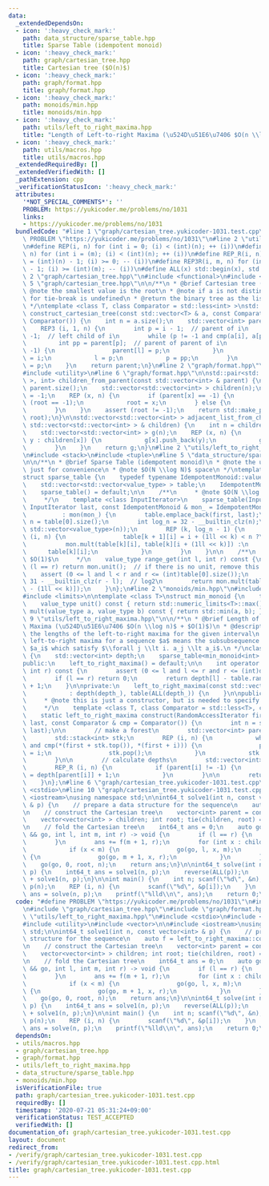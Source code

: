 ```yaml
---
data:
  _extendedDependsOn:
  - icon: ':heavy_check_mark:'
    path: data_structure/sparse_table.hpp
    title: Sparse Table (idempotent monoid)
  - icon: ':heavy_check_mark:'
    path: graph/cartesian_tree.hpp
    title: Cartesian tree ($O(n)$)
  - icon: ':heavy_check_mark:'
    path: graph/format.hpp
    title: graph/format.hpp
  - icon: ':heavy_check_mark:'
    path: monoids/min.hpp
    title: monoids/min.hpp
  - icon: ':heavy_check_mark:'
    path: utils/left_to_right_maxima.hpp
    title: "Length of Left-to-right Maxima (\u524D\u51E6\u7406 $O(n \\log n)$ + $O(1)$)"
  - icon: ':heavy_check_mark:'
    path: utils/macros.hpp
    title: utils/macros.hpp
  _extendedRequiredBy: []
  _extendedVerifiedWith: []
  _pathExtension: cpp
  _verificationStatusIcon: ':heavy_check_mark:'
  attributes:
    '*NOT_SPECIAL_COMMENTS*': ''
    PROBLEM: https://yukicoder.me/problems/no/1031
    links:
    - https://yukicoder.me/problems/no/1031
  bundledCode: "#line 1 \"graph/cartesian_tree.yukicoder-1031.test.cpp\"\n#define\
    \ PROBLEM \"https://yukicoder.me/problems/no/1031\"\n#line 2 \"utils/macros.hpp\"\
    \n#define REP(i, n) for (int i = 0; (i) < (int)(n); ++ (i))\n#define REP3(i, m,\
    \ n) for (int i = (m); (i) < (int)(n); ++ (i))\n#define REP_R(i, n) for (int i\
    \ = (int)(n) - 1; (i) >= 0; -- (i))\n#define REP3R(i, m, n) for (int i = (int)(n)\
    \ - 1; (i) >= (int)(m); -- (i))\n#define ALL(x) std::begin(x), std::end(x)\n#line\
    \ 2 \"graph/cartesian_tree.hpp\"\n#include <functional>\n#include <vector>\n#line\
    \ 5 \"graph/cartesian_tree.hpp\"\n\n/**\n * @brief Cartesian tree ($O(n)$)\n *\
    \ @note the smallest value is the root\n * @note if a is not distinct, the way\
    \ for tie-break is undefined\n * @return the binary tree as the list of parents\n\
    \ */\ntemplate <class T, class Comparator = std::less<int> >\nstd::vector<int>\
    \ construct_cartesian_tree(const std::vector<T> & a, const Comparator & cmp =\
    \ Comparator()) {\n    int n = a.size();\n    std::vector<int> parent(n, -1);\n\
    \    REP3 (i, 1, n) {\n        int p = i - 1;  // parent of i\n        int l =\
    \ -1;  // left child of i\n        while (p != -1 and cmp(a[i], a[p])) {\n   \
    \         int pp = parent[p];  // parent of parent of i\n            if (l !=\
    \ -1) {\n                parent[l] = p;\n            }\n            parent[p]\
    \ = i;\n            l = p;\n            p = pp;\n        }\n        parent[i]\
    \ = p;\n    }\n    return parent;\n}\n#line 2 \"graph/format.hpp\"\n#include <cassert>\n\
    #include <utility>\n#line 6 \"graph/format.hpp\"\n\nstd::pair<std::vector<std::vector<int>\
    \ >, int> children_from_parent(const std::vector<int> & parent) {\n    int n =\
    \ parent.size();\n    std::vector<std::vector<int> > children(n);\n    int root\
    \ = -1;\n    REP (x, n) {\n        if (parent[x] == -1) {\n            assert\
    \ (root == -1);\n            root = x;\n        } else {\n            children[parent[x]].push_back(x);\n\
    \        }\n    }\n    assert (root != -1);\n    return std::make_pair(children,\
    \ root);\n}\n\nstd::vector<std::vector<int> > adjacent_list_from_children(const\
    \ std::vector<std::vector<int> > & children) {\n    int n = children.size();\n\
    \    std::vector<std::vector<int> > g(n);\n    REP (x, n) {\n        for (int\
    \ y : children[x]) {\n            g[x].push_back(y);\n            g[y].push_back(x);\n\
    \        }\n    }\n    return g;\n}\n#line 2 \"utils/left_to_right_maxima.hpp\"\
    \n#include <stack>\n#include <tuple>\n#line 5 \"data_structure/sparse_table.hpp\"\
    \n\n/**\n * @brief Sparse Table (idempotent monoid)\n * @note the unit is required\
    \ just for convenience\n * @note $O(N \\log N)$ space\n */\ntemplate <class IdempotentMonoid>\n\
    struct sparse_table {\n    typedef typename IdempotentMonoid::value_type value_type;\n\
    \    std::vector<std::vector<value_type> > table;\n    IdempotentMonoid mon;\n\
    \    sparse_table() = default;\n\n    /**\n     * @note $O(N \\log N)$ time\n\
    \     */\n    template <class InputIterator>\n    sparse_table(InputIterator first,\
    \ InputIterator last, const IdempotentMonoid & mon_ = IdempotentMonoid())\n  \
    \          : mon(mon_) {\n        table.emplace_back(first, last);\n        int\
    \ n = table[0].size();\n        int log_n = 32 - __builtin_clz(n);\n        table.resize(log_n,\
    \ std::vector<value_type>(n));\n        REP (k, log_n - 1) {\n            REP\
    \ (i, n) {\n                table[k + 1][i] = i + (1ll << k) < n ?\n         \
    \           mon.mult(table[k][i], table[k][i + (1ll << k)]) :\n              \
    \      table[k][i];\n            }\n        }\n    }\n\n    /**\n     * @note\
    \ $O(1)$\n     */\n    value_type range_get(int l, int r) const {\n        if\
    \ (l == r) return mon.unit();  // if there is no unit, remove this line\n    \
    \    assert (0 <= l and l < r and r <= (int)table[0].size());\n        int k =\
    \ 31 - __builtin_clz(r - l);  // log2\n        return mon.mult(table[k][l], table[k][r\
    \ - (1ll << k)]);\n    }\n};\n#line 2 \"monoids/min.hpp\"\n#include <algorithm>\n\
    #include <limits>\n\ntemplate <class T>\nstruct min_monoid {\n    typedef T value_type;\n\
    \    value_type unit() const { return std::numeric_limits<T>::max(); }\n    value_type\
    \ mult(value_type a, value_type b) const { return std::min(a, b); }\n};\n#line\
    \ 9 \"utils/left_to_right_maxima.hpp\"\n\n/**\n * @brief Length of Left-to-right\
    \ Maxima (\u524D\u51E6\u7406 $O(n \\log n)$ + $O(1)$)\n * @description computes\
    \ the lengths of the left-to-right maxima for the given interval\n * @note the\
    \ left-to-right maxima for a sequence $a$ means the subsubsequence of the elements\
    \ $a_i$ which satisfy $\\forall j \\lt i. a_j \\lt a_i$.\n */\nclass left_to_right_maxima\
    \ {\n    std::vector<int> depth;\n    sparse_table<min_monoid<int> > table;\n\n\
    public:\n    left_to_right_maxima() = default;\n\n    int operator () (int l,\
    \ int r) const {\n        assert (0 <= l and l <= r and r <= (int)depth.size());\n\
    \        if (l == r) return 0;\n        return depth[l] - table.range_get(l, r)\
    \ + 1;\n    }\n\nprivate:\n    left_to_right_maxima(const std::vector<int> & depth_)\n\
    \            : depth(depth_), table(ALL(depth_)) {\n    }\n\npublic:\n    /**\n\
    \     * @note this is just a constructor, but is needed to specify template arguments.\n\
    \     */\n    template <class T, class Comparator = std::less<T>, class RandomAccessIterator>\n\
    \    static left_to_right_maxima construct(RandomAccessIterator first, RandomAccessIterator\
    \ last, const Comparator & cmp = Comparator()) {\n        int n = std::distance(first,\
    \ last);\n\n        // make a forest\n        std::vector<int> parent(n, -1);\n\
    \        std::stack<int> stk;\n        REP (i, n) {\n            while (not stk.empty()\
    \ and cmp(*(first + stk.top()), *(first + i))) {\n                parent[stk.top()]\
    \ = i;\n                stk.pop();\n            }\n            stk.push(i);\n\
    \        }\n\n        // calculate depths\n        std::vector<int> depth(n);\n\
    \        REP_R (i, n) {\n            if (parent[i] != -1) {\n                depth[i]\
    \ = depth[parent[i]] + 1;\n            }\n        }\n\n        return left_to_right_maxima(depth);\n\
    \    }\n};\n#line 6 \"graph/cartesian_tree.yukicoder-1031.test.cpp\"\n#include\
    \ <cstdio>\n#line 10 \"graph/cartesian_tree.yukicoder-1031.test.cpp\"\n\n#include\
    \ <iostream>\nusing namespace std;\n\nint64_t solve1(int n, const vector<int>\
    \ & p) {\n    // prepare a data structure for the sequence\n    auto f = left_to_right_maxima::construct<int>(ALL(p));\n\
    \n    // construct the Cartesian tree\n    vector<int> parent = construct_cartesian_tree(p);\n\
    \    vector<vector<int> > children; int root; tie(children, root) = children_from_parent(parent);\n\
    \n    // fold the Cartesian tree\n    int64_t ans = 0;\n    auto go = [&](auto\
    \ && go, int l, int m, int r) -> void {\n        if (l == r) {\n            return;\n\
    \        }\n        ans += f(m + 1, r);\n        for (int x : children[m]) {\n\
    \            if (x < m) {\n                go(go, l, x, m);\n            } else\
    \ {\n                go(go, m + 1, x, r);\n            }\n        }\n    };\n\
    \    go(go, 0, root, n);\n    return ans;\n}\n\nint64_t solve(int n, vector<int>\
    \ p) {\n    int64_t ans = solve1(n, p);\n    reverse(ALL(p));\n    return ans\
    \ + solve1(n, p);\n}\n\nint main() {\n    int n; scanf(\"%d\", &n);\n    vector<int>\
    \ p(n);\n    REP (i, n) {\n        scanf(\"%d\", &p[i]);\n    }\n    long long\
    \ ans = solve(n, p);\n    printf(\"%lld\\n\", ans);\n    return 0;\n}\n"
  code: "#define PROBLEM \"https://yukicoder.me/problems/no/1031\"\n#include \"utils/macros.hpp\"\
    \n#include \"graph/cartesian_tree.hpp\"\n#include \"graph/format.hpp\"\n#include\
    \ \"utils/left_to_right_maxima.hpp\"\n#include <cstdio>\n#include <functional>\n\
    #include <utility>\n#include <vector>\n\n#include <iostream>\nusing namespace\
    \ std;\n\nint64_t solve1(int n, const vector<int> & p) {\n    // prepare a data\
    \ structure for the sequence\n    auto f = left_to_right_maxima::construct<int>(ALL(p));\n\
    \n    // construct the Cartesian tree\n    vector<int> parent = construct_cartesian_tree(p);\n\
    \    vector<vector<int> > children; int root; tie(children, root) = children_from_parent(parent);\n\
    \n    // fold the Cartesian tree\n    int64_t ans = 0;\n    auto go = [&](auto\
    \ && go, int l, int m, int r) -> void {\n        if (l == r) {\n            return;\n\
    \        }\n        ans += f(m + 1, r);\n        for (int x : children[m]) {\n\
    \            if (x < m) {\n                go(go, l, x, m);\n            } else\
    \ {\n                go(go, m + 1, x, r);\n            }\n        }\n    };\n\
    \    go(go, 0, root, n);\n    return ans;\n}\n\nint64_t solve(int n, vector<int>\
    \ p) {\n    int64_t ans = solve1(n, p);\n    reverse(ALL(p));\n    return ans\
    \ + solve1(n, p);\n}\n\nint main() {\n    int n; scanf(\"%d\", &n);\n    vector<int>\
    \ p(n);\n    REP (i, n) {\n        scanf(\"%d\", &p[i]);\n    }\n    long long\
    \ ans = solve(n, p);\n    printf(\"%lld\\n\", ans);\n    return 0;\n}\n"
  dependsOn:
  - utils/macros.hpp
  - graph/cartesian_tree.hpp
  - graph/format.hpp
  - utils/left_to_right_maxima.hpp
  - data_structure/sparse_table.hpp
  - monoids/min.hpp
  isVerificationFile: true
  path: graph/cartesian_tree.yukicoder-1031.test.cpp
  requiredBy: []
  timestamp: '2020-07-21 05:31:24+09:00'
  verificationStatus: TEST_ACCEPTED
  verifiedWith: []
documentation_of: graph/cartesian_tree.yukicoder-1031.test.cpp
layout: document
redirect_from:
- /verify/graph/cartesian_tree.yukicoder-1031.test.cpp
- /verify/graph/cartesian_tree.yukicoder-1031.test.cpp.html
title: graph/cartesian_tree.yukicoder-1031.test.cpp
---
```

